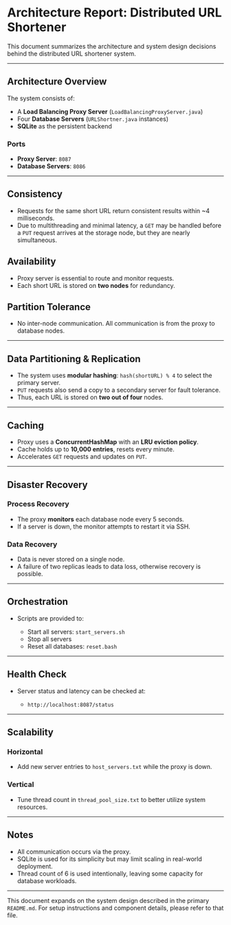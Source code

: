 # Architecture Report: Distributed URL Shortener

This document summarizes the architecture and system design decisions behind the distributed URL shortener system.

---

## Architecture Overview

The system consists of:

* A **Load Balancing Proxy Server** (`LoadBalancingProxyServer.java`)
* Four **Database Servers** (`URLShortner.java` instances)
* **SQLite** as the persistent backend

### Ports

* **Proxy Server**: `8087`
* **Database Servers**: `8086`

---

## Consistency

* Requests for the same short URL return consistent results within \~4 milliseconds.
* Due to multithreading and minimal latency, a `GET` may be handled before a `PUT` request arrives at the storage node, but they are nearly simultaneous.

## Availability

* Proxy server is essential to route and monitor requests.
* Each short URL is stored on **two nodes** for redundancy.

## Partition Tolerance

* No inter-node communication. All communication is from the proxy to database nodes.

---

## Data Partitioning & Replication

* The system uses **modular hashing**: `hash(shortURL) % 4` to select the primary server.
* `PUT` requests also send a copy to a secondary server for fault tolerance.
* Thus, each URL is stored on **two out of four** nodes.

---

## Caching

* Proxy uses a **ConcurrentHashMap** with an **LRU eviction policy**.
* Cache holds up to **10,000 entries**, resets every minute.
* Accelerates `GET` requests and updates on `PUT`.

---

## Disaster Recovery

### Process Recovery

* The proxy **monitors** each database node every 5 seconds.
* If a server is down, the monitor attempts to restart it via SSH.

### Data Recovery

* Data is never stored on a single node.
* A failure of two replicas leads to data loss, otherwise recovery is possible.

---

## Orchestration

* Scripts are provided to:

  * Start all servers: `start_servers.sh`
  * Stop all servers
  * Reset all databases: `reset.bash`

---

## Health Check

* Server status and latency can be checked at:

  * `http://localhost:8087/status`

---

## Scalability

### Horizontal

* Add new server entries to `host_servers.txt` while the proxy is down.

### Vertical

* Tune thread count in `thread_pool_size.txt` to better utilize system resources.

---

## Notes

* All communication occurs via the proxy.
* SQLite is used for its simplicity but may limit scaling in real-world deployment.
* Thread count of 6 is used intentionally, leaving some capacity for database workloads.

---

This document expands on the system design described in the primary `README.md`. For setup instructions and component details, please refer to that file.
